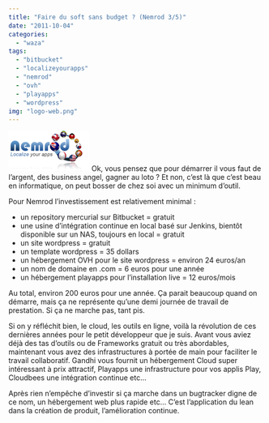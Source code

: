 ```yaml
---
title: "Faire du soft sans budget ? (Nemrod 3/5)"
date: "2011-10-04"
categories: 
  - "waza"
tags: 
  - "bitbucket"
  - "localizeyourapps"
  - "nemrod"
  - "ovh"
  - "playapps"
  - "wordpress"
img: "logo-web.png"
---
```


[![](/images/logo-web.png "logo-web")](http://eventuallycoding.com/wp-content/uploads/2011/10/logo-web.png) Ok, vous pensez que pour démarrer il vous faut de l’argent, des business angel, gagner au loto ? Et non, c’est là que c’est beau en informatique, on peut bosser de chez soi avec un minimum d’outil.

Pour Nemrod l’investissement est relativement minimal :

- un repository mercurial sur Bitbucket = gratuit
- une usine d’intégration continue en local basé sur Jenkins, bientôt disponible sur un NAS, toujours en local = gratuit
- un site wordpress = gratuit
- un template wordpress = 35 dollars
- un hébergement OVH pour le site wordpress = environ 24 euros/an
- un nom de domaine en .com = 6 euros pour une année
- un hébergement playapps pour l’installation live = 12 euros/mois

Au total, environ 200 euros pour une année. Ça parait beaucoup quand on démarre, mais ça ne représente qu’une demi journée de travail de prestation. Si ça ne marche pas, tant pis.

Si on y réfléchit bien, le cloud, les outils en ligne, voilà la révolution de ces dernières années pour le petit développeur que je suis. Avant vous aviez déjà des tas d’outils ou de Frameworks gratuit ou très abordables, maintenant vous avez des infrastructures à portée de main pour faciliter le travail collaboratif. Gandhi vous fournit un hébergement Cloud super intéressant à prix attractif, Playapps une infrastructure pour vos applis Play, Cloudbees une intégration continue etc...

Après rien n’empêche d’investir si ça marche dans un bugtracker digne de ce nom, un hébergement web plus rapide etc... C’est l’application du lean dans la création de produit, l’amélioration continue.
